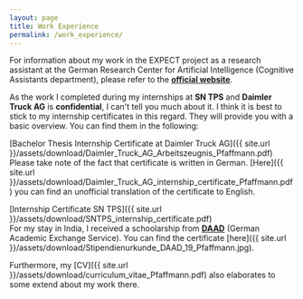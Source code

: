 ```yaml
---
layout: page
title: Work Experience
permalink: /work_experience/
---
```


For information about my work in the EXPECT project as a research assistant at the German Research Center for Artificial Intelligence (Cognitive Assistants department), please refer to the <a href="https://robotik.dfki-bremen.de/de/forschung/projekte/expect/">__official website__</a>.

As the work I completed during my internships at __SN TPS__ and __Daimler Truck AG__ is __confidential__, I can't tell you much about it.
I think it is best to stick to my internship certificates in this regard. They will provide you with a basic overview. You can find them in the following:
<br>

[Bachelor Thesis Internship Certificate at Daimler Truck AG]({{ site.url }}/assets/download/Daimler_Truck_AG_Arbeitszeugnis_Pfaffmann.pdf)<br>
Please take note of the fact that certificate is written in German. [Here]({{ site.url }}/assets/download/Daimler_Truck_AG_internship_certificate_Pfaffmann.pdf) you can find an unofficial translation of the certificate to English.
<br>

[Internship Certificate SN TPS]({{ site.url }}/assets/download/SNTPS_internship_certificate.pdf)<br>
For my stay in India, I received a schoolarship from <a href="https://www.daad.de/en/">__DAAD__</a> (German Academic Exchange Service).
You can find the certificate [here]({{ site.url }}/assets/download/Stipendienurkunde_DAAD_19_Pfaffmann.jpg).
<br>

Furthermore, my [CV]({{ site.url }}/assets/download/curriculum_vitae_Pfaffmann.pdf) also elaborates to some extend about my work there.





